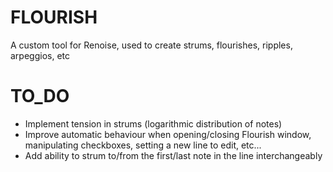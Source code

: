 # FLOURISH
A custom tool for Renoise, used to create strums, flourishes, ripples, arpeggios, etc

# TO_DO
- Implement tension in strums (logarithmic distribution of notes)
- Improve automatic behaviour when opening/closing Flourish window, manipulating checkboxes, setting a new line to edit, etc...
- Add ability to strum to/from the first/last note in the line interchangeably